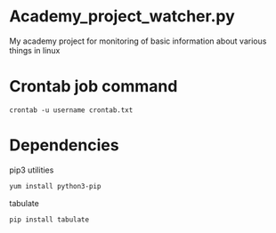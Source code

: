# Academy_project_watcher.py

My academy project for monitoring of basic information about various things in linux

# Crontab job command
```
crontab -u username crontab.txt
```

# Dependencies


pip3 utilities
```bash
yum install python3-pip
```

tabulate
```bash
pip install tabulate
```
